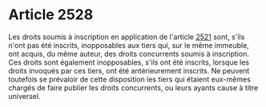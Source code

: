 # Article 2528

Les droits soumis à inscription en application de l'article <a href='/code-civil/livre-v-dispositions-applicables-a-mayotte/titre-iv-dispositions-relatives-a-limmatriculation-des-immeubles-et-aux-droits-sur-les-immeubles/chapitre-ier-du-regime-de-limmatriculation-des-immeubles/section-3-de-linscription-des-droits-sur-limmeuble/2521.md' title='Code civil - art. 2521 (V)'>2521</a> sont, s'ils n'ont pas été inscrits, inopposables aux tiers qui, sur le même immeuble, ont acquis, du même auteur, des droits concurrents soumis à inscription. Ces droits sont également inopposables, s'ils ont été inscrits, lorsque les droits invoqués par ces tiers, ont été antérieurement inscrits. Ne peuvent toutefois se prévaloir de cette disposition les tiers qui étaient eux-mêmes chargés de faire publier les droits concurrents, ou leurs ayants cause à titre universel.